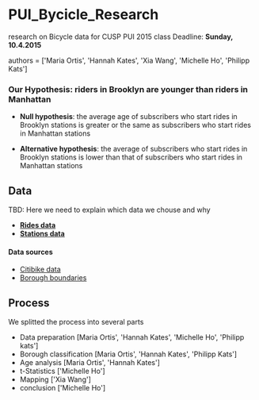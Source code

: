 PUI_Bycicle_Research
====================

research on Bicycle data for CUSP PUI 2015 class
Deadline: **Sunday, 10.4.2015**

authors = ['Maria Ortis', 
		   'Hannah Kates', 
		   'Xia Wang', 
		   'Michelle Ho',
		   'Philipp Kats']


### Our Hypothesis: riders in Brooklyn are younger than riders in Manhattan

- **Null hypothesis**: the average age of subscribers who start rides in Brooklyn stations is greater or the same as subscribers who start rides in Manhattan stations

- **Alternative hypothesis**: the average of subscribers who start rides in Brooklyn stations is lower than that of subscribers who start rides in Manhattan stations

## Data

TBD: Here we need to explain which data we chouse and why

- [**Rides data**](data/january.csv)
- [**Stations data**](data/stations.csv)

#### Data sources
- [Citibike data](https://www.citibikenyc.com/system-data)
- [Borough boundaries](https://data.cityofnewyork.us/City-Government/Borough-Boundaries/tqmj-j8zm)

## Process
We splitted the process into several parts

- Data preparation [Maria Ortis', 'Hannah Kates', 'Michelle Ho', 'Philipp kats']
- Borough classification [Maria Ortis', 'Hannah Kates', 'Philipp Kats']
- Age analysis [Maria Ortis', 'Hannah Kates']
- t-Statistics ['Michelle Ho']
- Mapping ['Xia Wang']
- conclusion ['Michelle Ho']


